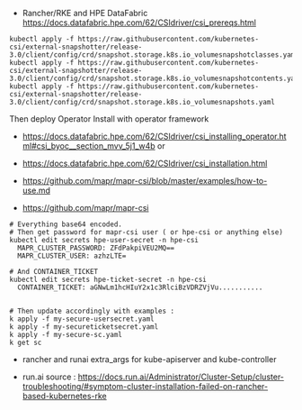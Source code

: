 - Rancher/RKE and HPE DataFabric
https://docs.datafabric.hpe.com/62/CSIdriver/csi_prereqs.html
```
kubectl apply -f https://raw.githubusercontent.com/kubernetes-csi/external-snapshotter/release-3.0/client/config/crd/snapshot.storage.k8s.io_volumesnapshotclasses.yaml
kubectl apply -f https://raw.githubusercontent.com/kubernetes-csi/external-snapshotter/release-3.0/client/config/crd/snapshot.storage.k8s.io_volumesnapshotcontents.yaml
kubectl apply -f https://raw.githubusercontent.com/kubernetes-csi/external-snapshotter/release-3.0/client/config/crd/snapshot.storage.k8s.io_volumesnapshots.yaml
```

Then deploy Operator
Install with operator framework 
- https://docs.datafabric.hpe.com/62/CSIdriver/csi_installing_operator.html#csi_byoc__section_mvv_5j1_w4b
or 
- https://docs.datafabric.hpe.com/62/CSIdriver/csi_installation.html


- https://github.com/mapr/mapr-csi/blob/master/examples/how-to-use.md
- https://github.com/mapr/mapr-csi

```
# Everything base64 encoded.
# Then get password for mapr-csi user ( or hpe-csi or anything else)
kubectl edit secrets hpe-user-secret -n hpe-csi
  MAPR_CLUSTER_PASSWORD: ZFdPakpiVEU2MQ==
  MAPR_CLUSTER_USER: azhzLTE=

# And CONTAINER_TICKET
kubectl edit secrets hpe-ticket-secret -n hpe-csi
  CONTAINER_TICKET: aGNwLm1hcHIuY2x1c3RlciBzVDRZVjVu...........


# Then update accordingly with examples :
k apply -f my-secure-usersecret.yaml
k apply -f my-secureticketsecret.yaml 
k apply -f my-secure-sc.yaml
k get sc
```

- rancher and runai 
    extra_args for kube-apiserver and kube-controller
    
- run.ai source :  https://docs.run.ai/Administrator/Cluster-Setup/cluster-troubleshooting/#symptom-cluster-installation-failed-on-rancher-based-kubernetes-rke
